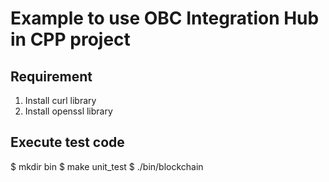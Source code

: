 # Example to use OBC Integration Hub in CPP project

## Requirement
1. Install curl library
2. Install openssl library

## Execute test code
$ mkdir bin
$ make unit_test
$ ./bin/blockchain